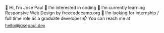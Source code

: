 👋 Hi, I’m Jose Paul
👀 I’m interested in coding
🌱 I’m currently learning Responsive Web Design by freecodecamp.org
💞️ I’m looking for internship / full time role as a graduate developer
📫 You can reach me at hello@josepaul.dev
